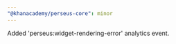 ```yaml
---
"@khanacademy/perseus-core": minor
---
```


Added 'perseus:widget-rendering-error' analytics event.
